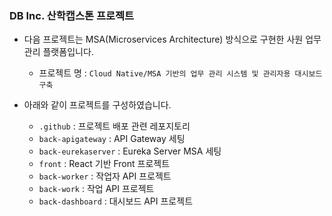 ### DB Inc. 산학캡스톤 프로젝트

- 다음 프로젝트는 MSA(Microservices Architecture) 방식으로 구현한 사원 업무 관리 플랫폼입니다.
  - 프로젝트 명 : `Cloud Native/MSA 기반의 업무 관리 시스템 및 관리자용 대시보드 구축`

- 아래와 같이 프로젝트를 구성하였습니다.
  - `.github` : 프로젝트 배포 관련 레포지토리
  - `back-apigateway` : API Gateway 세팅
  - `back-eurekaserver` : Eureka Server MSA 세팅
  - `front` : React 기반 Front 프로젝트
  - `back-worker` : 작업자 API 프로젝트
  - `back-work` : 작업 API 프로젝트
  - `back-dashboard` : 대시보드 API 프로젝트
